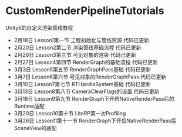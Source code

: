 # CustomRenderPipelineTutorials
Unity6的自定义渲染管线教程

* 2月18日 Lesson1第一节 工程初始化与管线资源 代码已更新
* 2月20日 Lesson2第二节 渲染管线基础流程 代码已更新
* 2月26日 Lesson3第三节 可见对象的渲染 代码已更新
* 2月27日 Lesson4第四节 RenderGraph的基础流程 代码已更新
* 3月3日  Lesson5第五节 RenderGraphPass基础 代码已更新
* 3月7日  Lesson6第六节 可见对象的RenderGraphPass 代码已更新
* 3月10日 Lesson7第七节 RTHandleSystem基础 代码已更新
* 3月13日 Lesson8第八节 CameraClearFlags的设置 代码已更新
* 3月18日 Lesson9第九节 RenderGraph下开启NativeRenderPass后的Runtime适配
* 3月20日 Lesson10第十节 LiteRP第一次Profiling
* 3月26日 Lesson11第十一节 RenderGraph下开启NativeRenderPass后SceneView的适配